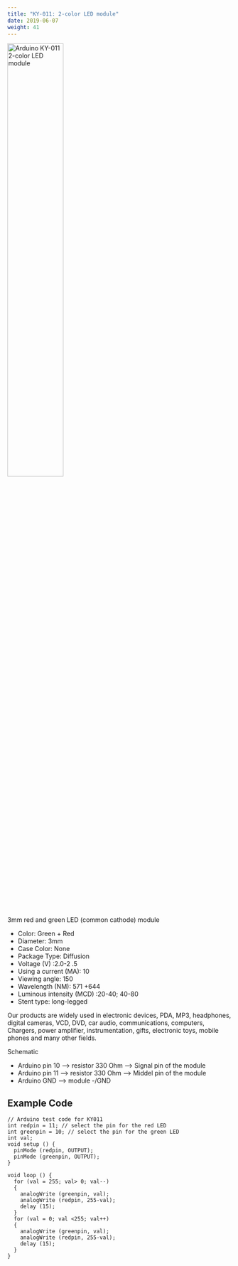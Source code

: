 ```yaml
---
title: "KY-011: 2-color LED module"
date: 2019-06-07
weight: 41
---
```


<img style="width:50%" src="/images/Arduino_KY-011_2-color_LED_module_2_color_led.png" alt="Arduino KY-011 2-color LED module"/>

3mm red and green LED (common cathode) module

+   Color: Green + Red
+   Diameter: 3mm
+   Case Color: None
+   Package Type: Diffusion
+   Voltage (V) :2.0-2 .5
+   Using a current (MA): 10
+   Viewing angle: 150
+   Wavelength (NM): 571 +644
+   Luminous intensity (MCD) :20-40; 40-80
+   Stent type: long-legged

Our products are widely used in electronic devices, PDA, MP3, headphones, digital cameras, VCD, DVD, car audio, communications, computers, Chargers, power amplifier, instrumentation, gifts, electronic toys, mobile phones and many other fields.

Schematic

+   Arduino pin 10 --> resistor 330 Ohm --> Signal pin of the module
+   Arduino pin 11 --> resistor 330 Ohm --> Middel pin of the module
+   Arduino GND --> module -/GND 

Example Code
-----

    // Arduino test code for KY011
    int redpin = 11; // select the pin for the red LED
    int greenpin = 10; // select the pin for the green LED
    int val;
    void setup () {
      pinMode (redpin, OUTPUT);
      pinMode (greenpin, OUTPUT);
    }
    
    void loop () {
      for (val = 255; val> 0; val--)
      {
        analogWrite (greenpin, val);
        analogWrite (redpin, 255-val);
        delay (15);
      }
      for (val = 0; val <255; val++)
      {
        analogWrite (greenpin, val);
        analogWrite (redpin, 255-val);
        delay (15);
      }  
    } 
